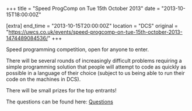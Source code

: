 +++
title = "Speed ProgComp on Tue 15th October 2013"
date = "2013-10-15T18:00:00Z"

[extra]
end_time = "2013-10-15T20:00:00Z"
location = "DCS"
original = "https://uwcs.co.uk/events/speed-progcomp-on-tue-15th-october-2013-1474489084536/"
+++

Speed programming competition, open for anyone to enter.

There will be several rounds of increasingly difficult problems requiring a simple programming solution that people will attempt to code as quickly as possible in a language of their choice (subject to us being able to run their code on the machines in DCS).

There will be small prizes for the top entrants\!

The questions can be found here: [Questions](http://ruth.uwcs.co.uk/progcomp/151013/ProgComp151013.pdf)


